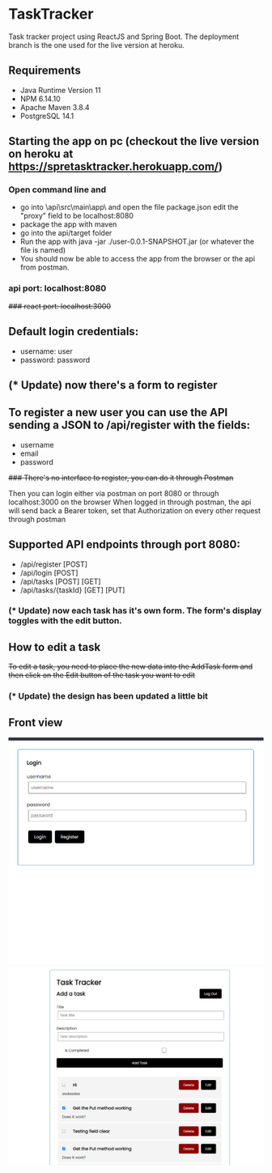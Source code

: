 # TaskTracker
Task tracker project using ReactJS and Spring Boot. The deployment branch is the one used for the live version at heroku.

## Requirements
- Java Runtime Version 11
- NPM 6.14.10
- Apache Maven 3.8.4
- PostgreSQL 14.1

## Starting the app on pc (checkout the live version on heroku at https://spretasktracker.herokuapp.com/)
### Open command line and 
- go into \api\src\main\app\ and open the file package.json edit the "proxy" field to be localhost:8080
- package the app with maven
- go into the api/target folder
- Run the app with java -jar ./user-0.0.1-SNAPSHOT.jar (or whatever the file is named)
- You should now be able to access the app from the browser or the api from postman.

### api port: localhost:8080
<s>### react port: localhost:3000</s>

## Default login credentials:
- username: user
- password: password



## (* Update) now there's a form to register
## To register a new user you can use the API sending a JSON to /api/register with the fields:
- username
- email
- password

<s>### ~~There's no interface to register, you can do it through Postman~~</s>

Then you can login either via postman on port 8080 or through localhost:3000 on the browser
When logged in through postman, the api will send back a Bearer token, set that Authorization on every other request through postman

## Supported API endpoints through port 8080:
- /api/register [POST]
- /api/login [POST]
- /api/tasks [POST] [GET]
- /api/tasks/{taskId}  [GET] [PUT]



### (* Update) now each task has it's own form. The form's display toggles with the edit button.
## How to edit a task
<s>~~To edit a task, you need to place the new data into the AddTask form and then click on the Edit button of the task you want to edit~~</s>

### (* Update) the design has been updated a little bit
## Front view
![img](https://github.com/mnfalcon/TaskTracker/blob/master/login.png?raw=true)
![im2](https://github.com/mnfalcon/TaskTracker/blob/master/home.png?raw=true)
